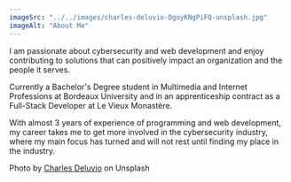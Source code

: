 ```yaml
---
imageSrc: "../../images/charles-deluvio-DgoyKNgPiFQ-unsplash.jpg"
imageAlt: "About Me"
---
```


I am passionate about cybersecurity and web development and enjoy contributing to solutions that can positively impact an organization and the people it serves.

Currently a Bachelor's Degree student in Multimedia and Internet Professions at Bordeaux University and in an apprenticeship contract as a Full-Stack Developer at Le Vieux Monastère.

With almost 3 years of experience of programming and web development, my career takes me to get more involved in the cybersecurity industry, where my main focus has turned and will not rest until finding my place in the industry.


Photo by <a href="https://unsplash.com/@charlesdeluvio?utm_source=unsplash&utm_medium=referral&utm_content=creditCopyText" target="_blank" rel="nofollow noopener noreferrer" aria-label="External Link"><u>Charles Deluvio</u></a> on Unsplash

